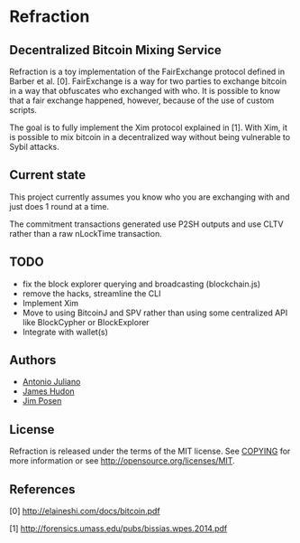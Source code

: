 # Refraction
## Decentralized Bitcoin Mixing Service

Refraction is a toy implementation of the FairExchange protocol defined in
Barber et al. [0]. FairExchange is a way for two parties to exchange bitcoin
in a way that obfuscates who exchanged with who. It is possible to know that a
fair exchange happened, however, because of the use of custom scripts.

The goal is to fully implement the Xim protocol explained in [1]. With Xim, it
is possible to mix bitcoin in a decentralized way without being vulnerable to
Sybil attacks.

## Current state

This project currently assumes you know who you are exchanging with and just
does 1 round at a time.

The commitment transactions generated use P2SH outputs and use CLTV rather than a
raw nLockTime transaction.


## TODO

- fix the block explorer querying and broadcasting (blockchain.js)
- remove the hacks, streamline the CLI
- Implement Xim
- Move to using BitcoinJ and SPV rather than using some centralized API like
  BlockCypher or BlockExplorer
- Integrate with wallet(s)


## Authors

- [Antonio Juliano](github/AntonioJuliano)
- [James Hudon](github.com/hudon)
- [Jim Posen](github.com/jimpo)


## License

Refraction is released under the terms of the MIT license. See [COPYING](COPYING) for more
information or see http://opensource.org/licenses/MIT.


## References

[0] http://elaineshi.com/docs/bitcoin.pdf

[1] http://forensics.umass.edu/pubs/bissias.wpes.2014.pdf

